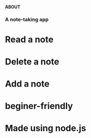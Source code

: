 #### ABOUT
### A note-taking app 
# Read a note
# Delete a note
# Add a note
# beginer-friendly
# Made using node.js


